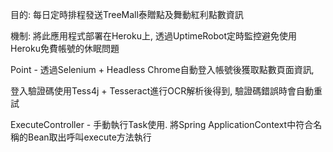 目的: 每日定時排程發送TreeMall泰贈點及舞動紅利點數資訊

機制: 將此應用程式部署在Heroku上, 透過UptimeRobot定時監控避免使用Heroku免費帳號的休眠問題

Point - 透過Selenium + Headless Chrome自動登入帳號後獲取點數頁面資訊,

登入驗證碼使用Tess4j + Tesseract進行OCR解析後得到, 驗證碼錯誤時會自動重試

ExecuteController - 手動執行Task使用. 將Spring ApplicationContext中符合名稱的Bean取出呼叫execute方法執行
